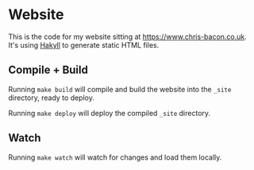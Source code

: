 # Website

This is the code for my website sitting at https://www.chris-bacon.co.uk. It's using [Hakyll](http://jaspervdj.be/hakyll) to generate static HTML files.

## Compile + Build

Running `make build` will compile and build the website into the `_site` directory, ready to deploy.

Running `make deploy` will deploy the compiled `_site` directory.

## Watch

Running `make watch` will watch for changes and load them locally.

